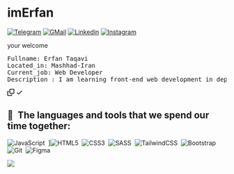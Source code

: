 # imErfan


[![Telegram](https://img.shields.io/badge/-telegram-05122A?style=flat&logo=telegram)](https://t.me/Erfan1178)
[![GMail](https://img.shields.io/badge/-gmail-05122A?style=flat&logo=gmail)](mailto:Erfan.taghavi.6280@gmail.com) 
[![Linkedin](https://img.shields.io/badge/-Linkedin-05122A?style=flat&logo=Linkedin)](https://www.linkedin.com/in/erfan-taghavi/)
[![Instagram](https://img.shields.io/badge/-instagram-05122A?style=flat&logo=instagram)](https://www.instagram.com/_erfantqvi_/)


your welcome

<div class="highlight highlight-source-yaml notranslate position-relative overflow-auto" dir="auto"><pre><span class="pl-ent">Fullname</span>: <span class="pl-s">Erfan Taqavi</span>
<span class="pl-ent">Located_in</span>: <span class="pl-s">Mashhad-Iran</span>
<span class="pl-ent">Current_job</span>: <span class="pl-s">Web Developer</span>
<span class="pl-ent">Description </span>: <span class="pl-s">I am learning front-end web development in depth</span>
</pre><div class="zeroclipboard-container position-absolute right-0 top-0">
    <clipboard-copy aria-label="Copy" class="ClipboardButton btn js-clipboard-copy m-2 p-0 tooltipped-no-delay" data-copy-feedback="Copied!" data-tooltip-direction="w" value="
Fullname: Erfan Taqavi
Located_in: Mashhad-Iran
Current_job: Web Developer
Description : I'am learning front-end web development in depth
" tabindex="0" role="button" style="display: inherit;">
      <svg aria-hidden="true" height="16" viewBox="0 0 16 16" version="1.1" width="16" data-view-component="true" class="octicon octicon-copy js-clipboard-copy-icon m-2">
    <path d="M0 6.75C0 5.784.784 5 1.75 5h1.5a.75.75 0 0 1 0 1.5h-1.5a.25.25 0 0 0-.25.25v7.5c0 .138.112.25.25.25h7.5a.25.25 0 0 0 .25-.25v-1.5a.75.75 0 0 1 1.5 0v1.5A1.75 1.75 0 0 1 9.25 16h-7.5A1.75 1.75 0 0 1 0 14.25Z"></path><path d="M5 1.75C5 .784 5.784 0 6.75 0h7.5C15.216 0 16 .784 16 1.75v7.5A1.75 1.75 0 0 1 14.25 11h-7.5A1.75 1.75 0 0 1 5 9.25Zm1.75-.25a.25.25 0 0 0-.25.25v7.5c0 .138.112.25.25.25h7.5a.25.25 0 0 0 .25-.25v-7.5a.25.25 0 0 0-.25-.25Z"></path>
</svg>
      <svg aria-hidden="true" height="16" viewBox="0 0 16 16" version="1.1" width="16" data-view-component="true" class="octicon octicon-check js-clipboard-check-icon color-fg-success d-none m-2">
    <path d="M13.78 4.22a.75.75 0 0 1 0 1.06l-7.25 7.25a.75.75 0 0 1-1.06 0L2.22 9.28a.751.751 0 0 1 .018-1.042.751.751 0 0 1 1.042-.018L6 10.94l6.72-6.72a.75.75 0 0 1 1.06 0Z"></path>
</svg>
    </clipboard-copy>
  </div></div>



<h2> 🚀 &nbsp;The languages and tools that we spend our time together:</h2>

![JavaScript](https://img.shields.io/badge/-JavaScript-05122A?style=flat&logo=javascript)&nbsp;
]![HTML5](https://img.shields.io/badge/-html5-05122A?style=flat&logo=html5)&nbsp;
![CSS3](https://img.shields.io/badge/-CSS3-05122A?style=flat&logo=CSS3&logoColor=1572B6)&nbsp;
![SASS](https://img.shields.io/badge/-SASS-05122A?style=flat&logo=SASS)&nbsp;
![TailwindCSS](https://img.shields.io/badge/-tailwindcss-05122A?style=flat&logo=tailwindcss)&nbsp;
![Bootstrap](https://img.shields.io/badge/bootstrap-%238511FA.svg?style=flat&logo=bootstrap)
![Git](https://img.shields.io/badge/-git-05122A?style=flat&logo=git)&nbsp;
![Figma](https://img.shields.io/badge/-figma-05122A?style=flat&logo=figma)&nbsp;

<p align="left">
  <img src="https://capsule-render.vercel.app/api?type=waving&color=gradient&height=100&section=footer"/>
</p>
